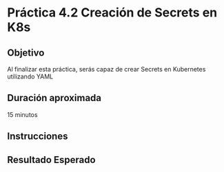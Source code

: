# Práctica 4.2 Creación de Secrets en K8s

## Objetivo
Al finalizar esta práctica, serás capaz de crear Secrets en Kubernetes utilizando YAML


## Duración aproximada
15 minutos

## Instrucciones

## Resultado Esperado